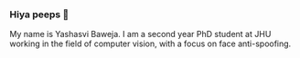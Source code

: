 ### Hiya peeps 👋
My name is Yashasvi Baweja. I am a second year PhD student at JHU working in the field of computer vision, with a focus on face anti-spoofing. 
<!--
**yashasvi97/yashasvi97** is a ✨ _special_ ✨ repository because its `README.md` (this file) appears on your GitHub profile.

Here are some ideas to get you started:

- 🔭 I’m currently working on ...
- 🌱 I’m currently learning ...
- 👯 I’m looking to collaborate on ...
- 🤔 I’m looking for help with ...
- 💬 Ask me about ...
- 📫 How to reach me: ...
- 😄 Pronouns: ...
- ⚡ Fun fact: ...
-->
